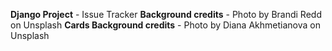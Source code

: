 **Django Project** - Issue Tracker 
**Background credits** - Photo by Brandi Redd on Unsplash
**Cards Background credits** - Photo by Diana Akhmetianova on Unsplash